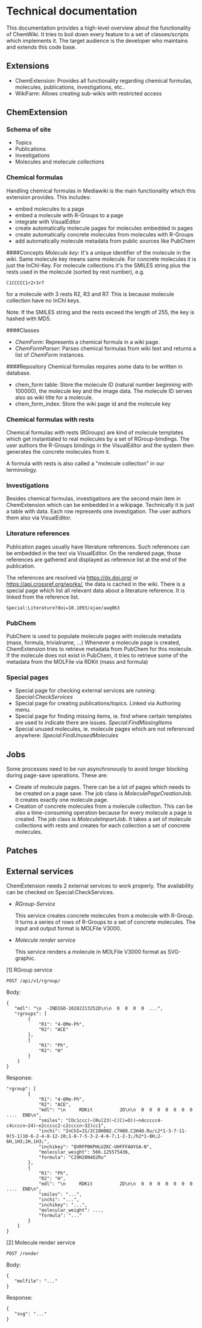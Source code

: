 # Technical documentation
This documentation provides a high-level overview about the functionality of ChemWiki.
It tries to boil down every feature to a set of classes/scripts which implements it. 
The target audience is the developer who maintains and extends this code base.

## Extensions

* ChemExtension: Provides all functionality regarding chemical formulas, molecules, publications, investigations, etc..
* WikiFarm: Allows creating sub-wikis with restricted access

## ChemExtension

### Schema of site
* Topics
* Publications
* Investigations
* Molecules and molecule collections

### Chemical formulas
Handling chemical formulas in Mediawiki is the main functionality which this extension 
provides. This includes:
* embed molecules to a page
* embed a molecule with R-Groups to a page
* integrate with VisualEditor
* create automatically molecule pages for molecules embedded in pages
* create automatically concrete molecules from molecules with R-Groups
* add automatically molecule metadata from public sources like PubChem

####Concepts
*Molecule key*: It's a unique identifier of the molecule in the wiki. Same molecule key means same molecule.
For concrete molecules it is just the InChI-Key. For molecule collections it's the SMILES string plus the 
rests used in the molecule (sorted by rest number), e.g. 
  
    
    C1CCCCC1r2r3r7

for a molecule with 3 rests R2, R3 and R7. This is because molecule collection have no InChI keys.

Note: If the SMILES string and the rests exceed the length of 255, the key is hashed with MD5.

####Classes
* *ChemForm*: Represents a chemical formula in a wiki page. 
* *ChemFormParser*: Parses chemical formulas from wiki text and returns a list of *ChemForm* instances.

####Repository
Chemical formulas requires some data to be written in database. 
* chem_form table: Store the molecule ID (natural number beginning with 100000), the molecule key and the image data. 
  The molecule ID serves also as wiki title for a molecule.
* chem_form_index: Store the wiki page id and the molecule key

### Chemical formulas with rests
Chemical formulas with rests (RGroups) are kind of molecule templates which 
get instantiated to real molecules by a set of RGroup-bindings. The user authors 
the R-Groups bindings in the VisualEditor and the system then generates the concrete molecules from it.

A formula with rests is also called a "molecule collection" in our terminology.

### Investigations
Besides chemical formulas, investigations are the second main item in ChemExtension which can be embedded in a wikipage.
Technically it is just a table with data. Each row represents one investigation. The user authors them 
also via VisualEditor.


### Literature references
Publication pages usually have literature references. Such references can be embedded in the text via
VisualEditor. On the rendered page, those references are gathered and displayed as reference list 
at the end of the publication.

The references are resolved via https://dx.doi.org/ or https://api.crossref.org/works/, the data is cached
in the wiki. There is a special page which list all relevant data about a literature reference. It is
linked from the reference list.

    Special:Literature?doi=10.1093/ajae/aaq063

### PubChem
PubChem is used to populate molecule pages with molecule metadata (mass, formula, trivialname, ...)
Whenever a molecule page is created, ChemExtension tries to retrieve metadata from PubChem for this molecule.
If the molecule does not exist in PubChem, it tries to retrieve some of the metadata from the MOLFile via RDKit (mass and formula)

### Special pages
* Special page for checking external services are running: *Special:CheckServices*
* Special page for creating publications/topics. Linked via Authoring menu.
* Special page for finding missing items, ie. find where certain templates are used to indicate there are issues.
  *Special:FindMissingItems*
* Special unused molecules, ie. molecule pages which are not referenced anywhere:
  *Special:FindUnusedMolecules*

## Jobs 
Some processes need to be run asynchronously to avoid longer blocking during page-save 
operations. These are:
* Create of molecule pages. There can be a lot of pages which needs to be created on a page
save. The job class is *MoleculePageCreationJob*. It creates exactly one molecule page.
* Creation of concrete molecules from a molecule collection. This can be also a time-consuming operation
because for every molecule a page is created. The job class is *MoleculeImportJob*. It takes a set
of molecule collections with rests and creates for each collection a set of concrete molecules.

## Patches

## External services
ChemExtension needs 2 external services to work properly. The availability can be 
checked on Special:CheckServices.

* *RGroup-Service*

    This service creates concrete molecules from a molecule with R-Group. 
  It turns a series of rows of R-Groups to a set of concrete molecules. The input 
  and output format is MOLFile V3000.
  

* *Molecule render service*

    This service renders a molecule in MOLFile V3000 format as SVG-graphic.
  
[1] RGroup service
    
    POST /api/v1/rgroup/

Body:

    { 
       "mdl": "\n  -INDIGO-10282213252D\n\n  0  0  0  0  ...",
       "rgroups": [
            {
                "R1": "4-OMe-Ph",
                "R2": "ACE"
            },
            {
                "R1": "Ph",
                "R2": "H"
            }
        ]
    }

Response:

    "rgroup": [
            {
                "R1": "4-OMe-Ph",
                "R2": "ACE",
                "mdl": "\n     RDKit          2D\n\n  0  0  0  0  0  0  0 ....  END\n",
                "smiles": "COc1ccc(~[Ru]23(~C(C)=O)(~n4ccccc4-c4ccccn~24)~n2ccccc2-c2ccccn~32)cc1",
                "inchi": "InChI=1S/2C10H8N2.C7H8O.C2H4O.Ru/c2*1-3-7-11-9(5-1)10-6-2-4-8-12-10;1-8-7-5-3-2-4-6-7;1-2-3;/h2*1-8H;2-6H,1H3;2H,1H3;",
                "inchikey": "QVRFPBKPHLUZKC-UHFFFAOYSA-N",
                "molecular_weight": 566.125575436,
                "formula": "C29H28N4O2Ru"
            },
            {
                "R1": "Ph",
                "R2": "H",
                "mdl": "\n     RDKit          2D\n\n  0  0  0  0  0  0  0 ....  END\n",
                "smiles": "...",
                "inchi": "...",
                "inchikey": "...",
                "molecular_weight": ...,
                "formula": "..."
            }
        ]
    }

[2] Molecule render service

    POST /render

Body:

    { 
       "molfile": "..."
    }

Response:

    {
       "svg": "..."
    }